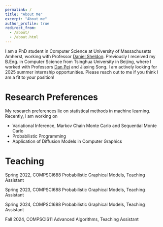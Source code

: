 ```yaml
---
permalink: /
title: "About Me"
excerpt: "About me"
author_profile: true
redirect_from: 
  - /about/
  - /about.html
---
```


I am a PhD student in Computer Science at University of Massachusetts Amherst, working with Professor [Daniel Sheldon](https://people.cs.umass.edu/~sheldon/index.html). Previously I received my B.Eng. in Computer Science from Tsinghua University in Beijing, where I worked with Professors [Dan Pei](https://netman.aiops.org/~peidan/) and Jiaxing Song. I am actively looking for 2025 summer internship opportunities. Please reach out to me if you think I am a fit to your position!

Research Preferences
======
My research preferences lie on statistical methods in machine learning. Recently, I am working on
+ Variational Inference, Markov Chain Monte Carlo and Sequential Monte Carlo
+ Probabilistic Programming
+ Application of Diffusion Models in Computer Graphics

Teaching
======
Spring 2022, COMPSCI688 Probabilistic Graphical Models, Teaching Assistant

Spring 2023, COMPSCI688 Probabilistic Graphical Models, Teaching Assistant

Spring 2024, COMPSCI688 Probabilistic Graphical Models, Teaching Assistant

Fall 2024, COMPSCI611 Advanced Algorithms, Teaching Assistant